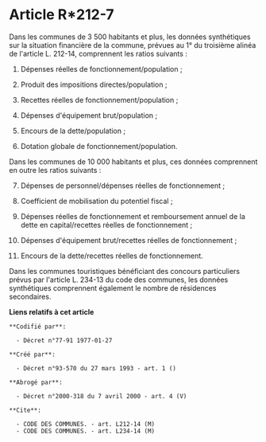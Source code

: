 # Article R*212-7

Dans les communes de 3 500 habitants et plus, les données synthétiques sur la situation financière de la commune, prévues au
1° du troisième alinéa de l'article L. 212-14, comprennent les ratios suivants :

1. Dépenses réelles de fonctionnement/population ;

2. Produit des impositions directes/population ;

3. Recettes réelles de fonctionnement/population ;

4. Dépenses d'équipement brut/population ;

5. Encours de la dette/population ;

6. Dotation globale de fonctionnement/population.

Dans les communes de 10 000 habitants et plus, ces données comprennent en outre les ratios suivants :

7. Dépenses de personnel/dépenses réelles de fonctionnement ;

8. Coefficient de mobilisation du potentiel fiscal ;

9. Dépenses réelles de fonctionnement et remboursement annuel de la dette en capital/recettes réelles de fonctionnement ;

10. Dépenses d'équipement brut/recettes réelles de fonctionnement ;

11. Encours de la dette/recettes réelles de fonctionnement.

Dans les communes touristiques bénéficiant des concours particuliers prévus par l'article L. 234-13 du code des communes, les
données synthétiques comprennent également le nombre de résidences secondaires.

**Liens relatifs à cet article**

	**Codifié par**:

	  - Décret n°77-91 1977-01-27

	**Créé par**:

	  - Décret n°93-570 du 27 mars 1993 - art. 1 ()

	**Abrogé par**:

	  - Décret n°2000-318 du 7 avril 2000 - art. 4 (V)

	**Cite**:

	  - CODE DES COMMUNES. - art. L212-14 (M)
	  - CODE DES COMMUNES. - art. L234-14 (M)
